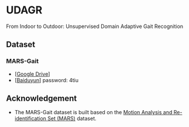 # UDAGR
From Indoor to Outdoor: Unsupervised Domain Adaptive Gait Recognition


## Dataset
### MARS-Gait
- [[Google Drive](https://drive.google.com)]
- [[Baiduyun](https://pan.baidu.com)] password: 4tiu


## Acknowledgement

- The MARS-Gait dataset is built based on the [Motion Analysis and Re-identification Set (MARS)](https://zheng-lab-anu.github.io/Project/project_mars.html) dataset.
